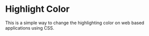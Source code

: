 Highlight Color
===============

This is a simple way to change the highlighting color on web based applications using CSS.
